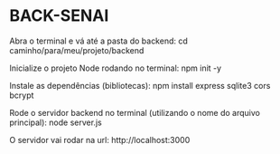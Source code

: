 # BACK-SENAI

Abra o terminal e vá até a pasta do backend:
cd caminho/para/meu/projeto/backend

Inicialize o projeto Node rodando no terminal:
npm init -y

Instale as dependências (bibliotecas):
npm install express sqlite3 cors bcrypt

Rode o servidor backend no terminal (utilizando o nome do arquivo principal):
node server.js

O servidor vai rodar na url:
http://localhost:3000